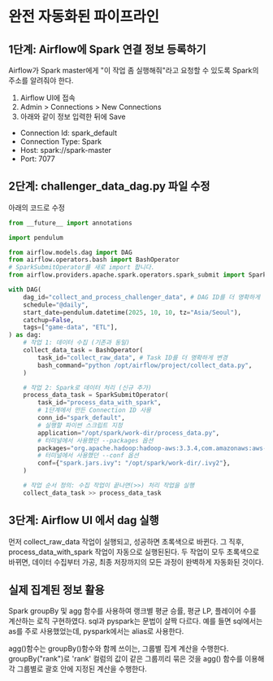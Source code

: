 # 완전 자동화된 파이프라인

## 1단계: Airflow에 Spark 연결 정보 등록하기
Airflow가 Spark master에게 "이 작업 좀 실행해줘"라고 요청할 수 있도록 Spark의 주소를 알려줘야 한다.

1. Airflow UI에 접속
2. Admin > Connections > New Connections
3. 아래와 같이 정보 입력한 뒤에 Save
- Connection Id: spark_default
- Connection Type: Spark
- Host: spark://spark-master
- Port: 7077

## 2단계: challenger_data_dag.py 파일 수정
아래의 코드로 수정
```python
from __future__ import annotations

import pendulum

from airflow.models.dag import DAG
from airflow.operators.bash import BashOperator
# SparkSubmitOperator를 새로 import 합니다.
from airflow.providers.apache.spark.operators.spark_submit import SparkSubmitOperator

with DAG(
    dag_id="collect_and_process_challenger_data", # DAG ID를 더 명확하게 변경
    schedule="@daily",
    start_date=pendulum.datetime(2025, 10, 10, tz="Asia/Seoul"),
    catchup=False,
    tags=["game-data", "ETL"],
) as dag:
    # 작업 1: 데이터 수집 (기존과 동일)
    collect_data_task = BashOperator(
        task_id="collect_raw_data", # Task ID를 더 명확하게 변경
        bash_command="python /opt/airflow/project/collect_data.py",
    )

    # 작업 2: Spark로 데이터 처리 (신규 추가)
    process_data_task = SparkSubmitOperator(
        task_id="process_data_with_spark",
        # 1단계에서 만든 Connection ID 사용
        conn_id="spark_default",
        # 실행할 파이썬 스크립트 지정
        application="/opt/spark/work-dir/process_data.py",
        # 터미널에서 사용했던 --packages 옵션
        packages="org.apache.hadoop:hadoop-aws:3.3.4,com.amazonaws:aws-java-sdk-bundle:1.12.262",
        # 터미널에서 사용했던 --conf 옵션
        conf={"spark.jars.ivy": "/opt/spark/work-dir/.ivy2"},
    )

    # 작업 순서 정의: 수집 작업이 끝나면(>>) 처리 작업을 실행
    collect_data_task >> process_data_task
```

## 3단계: Airflow UI 에서 dag 실행
먼저 collect_raw_data 작업이 실행되고, 성공하면 초록색으로 바뀐다.
그 직후, process_data_with_spark 작업이 자동으로 실행된된다.
두 작업이 모두 초록색으로 바뀌면, 데이터 수집부터 가공, 최종 저장까지의 모든 과정이 완벽하게 자동화된 것이다.


## 실제 집계된 정보 활용
Spark groupBy 및 agg 함수를 사용하여 랭크별 평균 승률, 평균 LP, 플레이어 수를 계산하는 로직 구현하였다.
sql과 pyspark는 문법이 살짝 다르다. 
예를 들면 sql에서는 as를 주로 사용했었는데, pyspark에서는 alias로 사용한다.

agg()함수는 groupBy()함수와 함께 쓰이는, 그룹별 집계 계산을 수행한다.
groupBy("rank")로 'rank' 컬럼의 값이 같은 그룹끼리 묶은 것을
agg() 함수를 이용해 각 그룹별로 괄호 안에 지정된 계산을 수행한다.